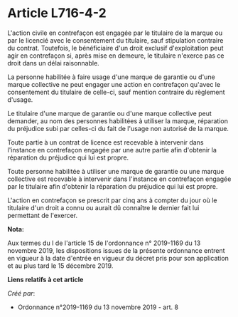 # Article L716-4-2

L'action civile en contrefaçon est engagée par le titulaire de la marque ou par le licencié avec le consentement du
titulaire, sauf stipulation contraire du contrat. Toutefois, le bénéficiaire d'un droit exclusif d'exploitation peut agir en
contrefaçon si, après mise en demeure, le titulaire n'exerce pas ce droit dans un délai raisonnable.

La personne habilitée à faire usage d'une marque de garantie ou d'une marque collective ne peut engager une action en
contrefaçon qu'avec le consentement du titulaire de celle-ci, sauf mention contraire du règlement d'usage.

Le titulaire d'une marque de garantie ou d'une marque collective peut demander, au nom des personnes habilitées à utiliser la
marque, réparation du préjudice subi par celles-ci du fait de l'usage non autorisé de la marque.

Toute partie à un contrat de licence est recevable à intervenir dans l'instance en contrefaçon engagée par une autre partie
afin d'obtenir la réparation du préjudice qui lui est propre.

Toute personne habilitée à utiliser une marque de garantie ou une marque collective est recevable à intervenir dans
l'instance en contrefaçon engagée par le titulaire afin d'obtenir la réparation du préjudice qui lui est propre.

L'action en contrefaçon se prescrit par cinq ans à compter du jour où le titulaire d'un droit a connu ou aurait dû connaître
le dernier fait lui permettant de l'exercer.

**Nota:**

Aux termes du I de l'article 15 de l'ordonnance n° 2019-1169 du 13 novembre 2019, les dispositions issues de la présente
ordonnance entrent en vigueur à la date d'entrée en vigueur du décret pris pour son application et au plus tard le 15
décembre 2019.

**Liens relatifs à cet article**

_Créé par_:

  - Ordonnance n°2019-1169 du 13 novembre 2019 - art. 8
